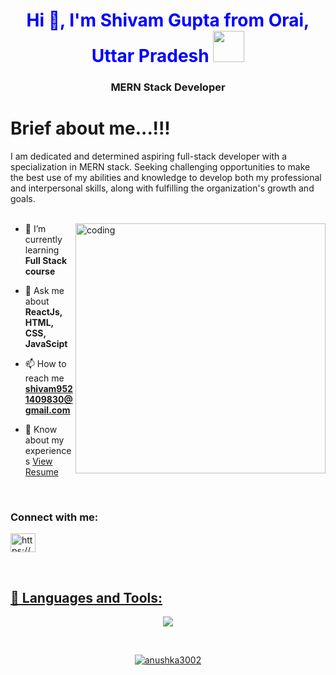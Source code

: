 <br><br>
<h1 style="color:blue" align="center">Hi 👋, I'm Shivam Gupta from Orai, Uttar Pradesh
   <a target="_blank" rel="noopener noreferrer" href="https://camo.githubusercontent.com/63371d36886ee658f5a97401f393e1ab1684b2fd3de674b8f5efc7d410b2a3d0/68747470733a2f2f6d656469612e67697068792e636f6d2f6d656469612f57556c706c634d704f43456d5447427442572f67697068792e676966"><img src="https://camo.githubusercontent.com/63371d36886ee658f5a97401f393e1ab1684b2fd3de674b8f5efc7d410b2a3d0/68747470733a2f2f6d656469612e67697068792e636f6d2f6d656469612f57556c706c634d704f43456d5447427442572f67697068792e676966" width="50px" style="max-width: 100%;"></a>
</h1>
<h3 align="center">MERN Stack Developer</h3>













# Brief about me...!!!
I am dedicated  and  determined  aspiring  full-stack developer with a specialization  in MERN stack. Seeking challenging  opportunities  to make  the  best  use  of my abilities  and  knowledge  to  develop  both  my professional and interpersonal skills, along with fulfilling the organization's growth and goals.
<br><br>


<img align="right" alt="coding" width="400" src="https://cdn.dribbble.com/users/2401141/screenshots/5487982/developers-gif-showcase.gif"></img>

- 🌱 I’m currently learning **Full Stack course**

- 💬 Ask me about **ReactJs, HTML, CSS, JavaScipt**

- 📫 How to reach me **shivam9521409830@gmail.com**

- 📄 Know about my experiences [View Resume]()


<br>
<h3 align="left">Connect with me:</h3>
<p align="left">
<a href="https://www.linkedin.com/in/shivam-gupta-265902226/" target="blank"><img align="center" src="https://raw.githubusercontent.com/rahuldkjain/github-profile-readme-generator/master/src/images/icons/Social/linked-in-alt.svg" alt="https://www.linkedin.com/in/shivam-gupta-265902226/" height="30" width="40" />
</p>
<br>
 
 ## 🚀 Languages and Tools:
 
 <p align="center" >
  <img  src="https://user-images.githubusercontent.com/82999542/132934744-131c1891-4a4f-4e88-a64a-36720ad7470b.png">
  </p>

<br/>

</p>
   
  

  
<!-- <p align="center">
<img align="center" src="https://github-readme-stats.vercel.app/api/top-langs?username=anushka3002&show_icons=true&locale=en&layout=compact" alt="anushka3002" />
<img align="center" height="250px" width="450px" src="https://github-readme-stats.vercel.app/api?username=anushka3002&show_icons=true&locale=en" alt="anushka3002" />
</p> -->

<p align="center"><img align="center" src="https://github-readme-streak-stats.herokuapp.com/?user=anushka3002&" alt="anushka3002" /></p>

<br><br>

